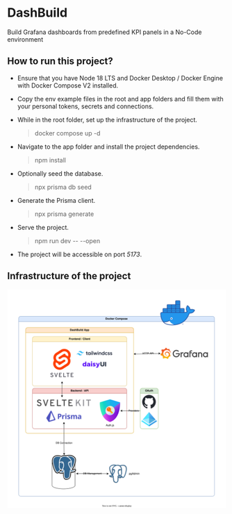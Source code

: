 # DashBuild

Build Grafana dashboards from predefined KPI panels in a No-Code environment

## How to run this project?

- Ensure that you have Node 18 LTS and Docker Desktop / Docker Engine with Docker Compose V2 installed.

- Copy the env example files in the root and app folders and fill them with your personal tokens, secrets and connections.

- While in the root folder, set up the infrastructure of the project.

  > docker compose up -d

- Navigate to the app folder and install the project dependencies.

  > npm install

- Optionally seed the database.

  > npx prisma db seed

- Generate the Prisma client.

  > npx prisma generate

- Serve the project.

  > npm run dev -- --open

- The project will be accessible on port _5173_.

## Infrastructure of the project

![Image](assets/Infra.svg)
